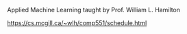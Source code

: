 Applied Machine Learning taught by Prof. William L. Hamilton

https://cs.mcgill.ca/~wlh/comp551/schedule.html